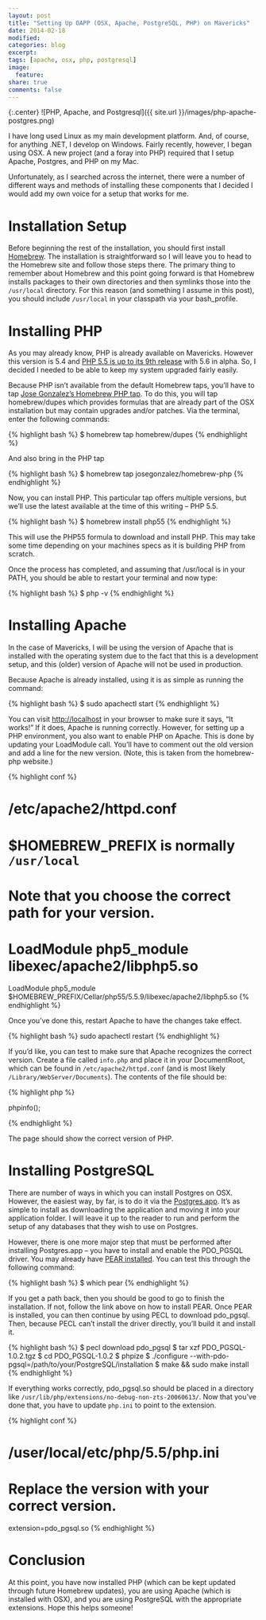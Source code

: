 ```yaml
---
layout: post
title: "Setting Up OAPP (OSX, Apache, PostgreSQL, PHP) on Mavericks"
date: 2014-02-18
modified:
categories: blog
excerpt:
tags: [apache, osx, php, postgresql]
image:
  feature:
share: true
comments: false
---
```

{:.center}
![PHP, Apache, and Postgresql]({{ site.url }}/images/php-apache-postgres.png)

I have long used Linux as my main development platform. And, of course, for anything .NET, I develop on Windows. Fairly recently, however, I began using OSX. A new project (and a foray into PHP) required that I setup Apache, Postgres, and PHP on my Mac.

Unfortunately, as I searched across the internet, there were a number of different ways and methods of installing these components that I decided I would add my own voice for a setup that works for me.

# Installation Setup
Before beginning the rest of the installation, you should first install [Homebrew](http://brew.sh/). The installation is straightforward so I will leave you to head to the Homebrew site and follow those steps there. The primary thing to remember about Homebrew and this point going forward is that Homebrew installs packages to their own directories and then symlinks those into the `/usr/local` directory. For this reason (and something I assume in this post), you should include `/usr/local` in your classpath via your bash_profile.

# Installing PHP
As you may already know, PHP is already available on Mavericks. However this version is 5.4 and [PHP 5.5 is up to its 9th release](http://www.php.net/downloads.php#v5.5.9) with 5.6 in alpha. So, I decided I needed to be able to keep my system upgraded fairly easily.

Because PHP isn’t available from the default Homebrew taps, you’ll have to tap [Jose Gonzalez’s Homebrew PHP tap](https://github.com/josegonzalez/homebrew-php). To do this, you will tap homebrew/dupes which provides formulas that are already part of the OSX installation but may contain upgrades and/or patches. Via the terminal, enter the following commands:

{% highlight bash %}
$ homebrew tap homebrew/dupes
{% endhighlight %}

And also bring in the PHP tap

{% highlight bash %}
$ homebrew tap josegonzalez/homebrew-php
{% endhighlight %}

Now, you can install PHP. This particular tap offers multiple versions, but we’ll use the latest available at the time of this writing – PHP 5.5.

{% highlight bash %}
$ homebrew install php55
{% endhighlight %}

This will use the PHP55 formula to download and install PHP. This may take some time depending on your machines specs as it is building PHP from scratch.

Once the process has completed, and assuming that /usr/local is in your PATH, you should be able to restart your terminal and now type:

{% highlight bash %}
$ php -v
{% endhighlight %}

# Installing Apache
In the case of Mavericks, I will be using the version of Apache that is installed with the operating system due to the fact that this is a development setup, and this (older) version of Apache will not be used in production.

Because Apache is already installed, using it is as simple as running the command:

{% highlight bash %}
$ sudo apachectl start
{% endhighlight %}

You can visit [http://localhost](http://localhost/) in your browser to make sure it says, “It works!” If it does, Apache is running correctly. However, for setting up a PHP environment, you also want to enable PHP on Apache. This is done by updating your LoadModule call. You’ll have to comment out the old version and add a line for the new version. (Note, this is taken from the homebrew-php website.)

{% highlight conf %}
# /etc/apache2/httpd.conf
# $HOMEBREW_PREFIX is normally `/usr/local`
# Note that you choose the correct path for your version.
# LoadModule php5_module    libexec/apache2/libphp5.so
LoadModule php5_module    $HOMEBREW_PREFIX/Cellar/php55/5.5.9/libexec/apache2/libphp5.so
{% endhighlight %}

Once you’ve done this, restart Apache to have the changes take effect.

{% highlight bash %}
sudo apachectl restart
{% endhighlight %}

If you’d like, you can test to make sure that Apache recognizes the correct version. Create a file called `info.php` and place it in your DocumentRoot, which can be found in `/etc/apache2/httpd.conf` (and is most likely `/Library/WebServer/Documents`). The contents of the file should be:

{% highlight php %}
<!--?php <br ?-->phpinfo();
{% endhighlight %}

The page should show the correct version of PHP.

# Installing PostgreSQL
There are number of ways in which you can install Postgres on OSX. However, the easiest way, by far, is to do it via the [Postgres.app](http://postgresapp.com/). It’s as simple to install as downloading the application and moving it into your application folder. I will leave it up to the reader to run and perform the setup of any databases that they wish to use on Postgres.

However, there is one more major step that must be performed after installing Postgres.app – you have to install and enable the PDO_PGSQL driver. You may already have [PEAR installed](http://pear.php.net/manual/en/installation.getting.php). You can test this through the following command:

{% highlight bash %}
$ which pear
{% endhighlight %}

If you get a path back, then you should be good to go to finish the installation. If not, follow the link above on how to install PEAR. Once PEAR is installed, you can then continue by using PECL to download pdo_pgsql. Then, because PECL can’t install the driver directly, you’ll build it and install it.

{% highlight bash %}
$ pecl download pdo_pgsql
$ tar xzf PDO_PGSQL-1.0.2.tgz
$ cd PDO_PGSQL-1.0.2
$ phpize
$ ./configure --with-pdo-pgsql=/path/to/your/PostgreSQL/installation
$ make && sudo make install
{% endhighlight %}

If everything works correctly, pdo_pgsql.so should be placed in a directory like `/usr/lib/php/extensions/no-debug-non-zts-20060613/`. Now that you’ve done that, you have to update `php.ini` to point to the extension.

{% highlight conf %}
# /user/local/etc/php/5.5/php.ini
# Replace the version with your correct version.
extension=pdo_pgsql.so
{% endhighlight %}

# Conclusion
At this point, you have now installed PHP (which can be kept updated through future Homebrew updates), you are using Apache (which is installed with OSX), and you are using PostgreSQL with the appropriate extensions. Hope this helps someone!
